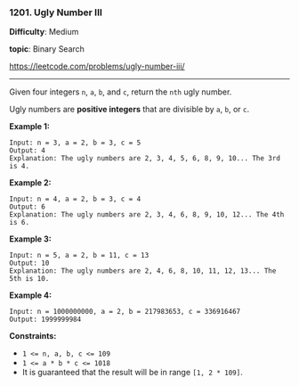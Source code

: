 ### 1201. Ugly Number III

**Difficulty**: Medium

**topic**: Binary Search

<https://leetcode.com/problems/ugly-number-iii/>

***

Given four integers `n`, `a`, `b`, and `c`, return the `nth` ugly number.

Ugly numbers are **positive integers** that are divisible by `a`, `b`, or `c`.

 

**Example 1:**

```
Input: n = 3, a = 2, b = 3, c = 5
Output: 4
Explanation: The ugly numbers are 2, 3, 4, 5, 6, 8, 9, 10... The 3rd is 4.
```

**Example 2:**

```
Input: n = 4, a = 2, b = 3, c = 4
Output: 6
Explanation: The ugly numbers are 2, 3, 4, 6, 8, 9, 10, 12... The 4th is 6.
```

**Example 3:**

```
Input: n = 5, a = 2, b = 11, c = 13
Output: 10
Explanation: The ugly numbers are 2, 4, 6, 8, 10, 11, 12, 13... The 5th is 10.
```

**Example 4:**

```
Input: n = 1000000000, a = 2, b = 217983653, c = 336916467
Output: 1999999984
```

 

**Constraints:**

- `1 <= n, a, b, c <= 109`
- `1 <= a * b * c <= 1018`
- It is guaranteed that the result will be in range `[1, 2 * 109]`.